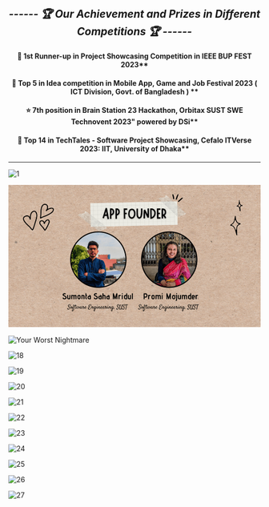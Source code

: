 
<div align = "center">

## *------ **🏆 Our Achievement and Prizes in Different Competitions 🏆** ------*

#### 🥇 1st Runner-up in Project Showcasing Competition in IEEE BUP FEST 2023**

#### 🎉 Top 5 in Idea competition in Mobile App, Game and Job Festival 2023 ( ICT Division, Govt. of Bangladesh ) **

#### ⭐ 7th position in Brain Station 23 Hackathon, Orbitax SUST SWE Technovent 2023" powered by DSi**

#### 🎁 Top 14 in TechTales - Software Project Showcasing, Cefalo ITVerse 2023: IIT, University of Dhaka**


<hr>

</div>

![1](https://github.com/Sumonta056/Rent_IT-App/assets/61287791/40d1a476-d612-48e5-b9cc-9d1a4b176243)

<div align = "center">
  
![load](image/2.png)

</div>

![Your Worst Nightmare](https://github.com/Sumonta056/Rent_IT-App/assets/61287791/392ea725-8772-4e64-af79-8d9ebbe8902e)

![18](https://github.com/Sumonta056/Rent_IT-App/assets/61287791/b80a5c5d-7974-43c5-a2c2-d232d8d6de75)


![19](https://github.com/Sumonta056/Rent_IT-App/assets/61287791/66d7649a-110e-409e-a7fa-fccd3e9366da)


![20](https://github.com/Sumonta056/Rent_IT-App/assets/61287791/e8e28ce0-0f62-46ba-a388-3c9e902b0067)


![21](https://github.com/Sumonta056/Rent_IT-App/assets/61287791/897f9058-e47c-449f-bd82-96f58d15f213)


![22](https://github.com/Sumonta056/Rent_IT-App/assets/61287791/1aee1eb8-08d7-4244-9d3a-1dfe7f059c66)



![23](https://github.com/Sumonta056/Rent_IT-App/assets/61287791/b781428f-2704-4869-91b9-1ae73bca5394)

![24](https://github.com/Sumonta056/Rent_IT-App/assets/61287791/c4248312-b501-47ea-8a64-b2457263ebe5)


![25](https://github.com/Sumonta056/Rent_IT-App/assets/61287791/b2583567-1188-4409-852a-b6d46f8b5278)

![26](https://github.com/Sumonta056/Rent_IT-App/assets/61287791/e12b8469-cc47-4574-aef3-80b128d7caa3)


![27](https://github.com/Sumonta056/Rent_IT-App/assets/61287791/eef308d4-d47d-409e-b107-5aa398f8d3a5)

